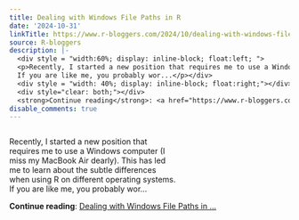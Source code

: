 ```yaml
---
title: Dealing with Windows File Paths in R
date: '2024-10-31'
linkTitle: https://www.r-bloggers.com/2024/10/dealing-with-windows-file-paths-in-r/
source: R-bloggers
description: |-
  <div style = "width:60%; display: inline-block; float:left; ">
  <p>Recently, I started a new position that requires me to use a Windows computer (I miss my MacBook Air dearly). This has led me to learn about the subtle differences when using R on different operating systems.<br />
  If you are like me, you probably wor...</p></div>
  <div style = "width: 40%; display: inline-block; float:right;"></div>
  <div style="clear: both;"></div>
  <strong>Continue reading</strong>: <a href="https://www.r-bloggers.com/2024/10/dealing-with-windows-file-paths-in-r/">Dealing with Windows File Paths in ...
disable_comments: true
---
```

<div style = "width:60%; display: inline-block; float:left; ">
<p>Recently, I started a new position that requires me to use a Windows computer (I miss my MacBook Air dearly). This has led me to learn about the subtle differences when using R on different operating systems.<br />
If you are like me, you probably wor...</p></div>
<div style = "width: 40%; display: inline-block; float:right;"></div>
<div style="clear: both;"></div>
<strong>Continue reading</strong>: <a href="https://www.r-bloggers.com/2024/10/dealing-with-windows-file-paths-in-r/">Dealing with Windows File Paths in ...
